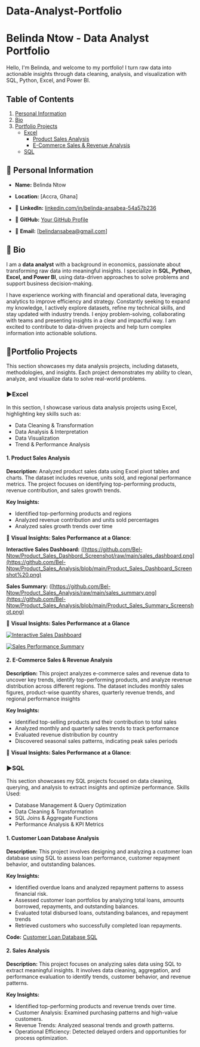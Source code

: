 # Data-Analyst-Portfolio
#  Belinda Ntow - Data Analyst Portfolio
  Hello, I'm Belinda, and welcome to my portfolio!
I turn raw data into actionable insights through data cleaning, analysis, and visualization with SQL, Python, Excel, and Power BI.

 ## Table of Contents
 1. [Personal Information](#personal-information)
 2. [Bio](#bio)
 3. [Portfolio Projects](#portfoli-projects)
    - [Excel](#excel)
      - [Product Sales Analysis](#product-sales-analysis)
      - [E-Commerce Sales & Revenue Analysis](#e-commerce-sales-&-revenue-analysis)
    - [SQL](#sql)

    


## 🔹 Personal Information  

-   **Name:** Belinda Ntow 

- **Location:** [Accra, Ghana]  

- 🔗 **LinkedIn:** [linkedin.com/in/belinda-ansabea-54a57b236](#) 

- 🔗 **GitHub:** [Your GitHub Profile](#)
  
- 📧 **Email:** [belindansabea@gmail.com]




## 🔹 Bio  

I am a **data analyst** with a background in economics, passionate about transforming raw data into meaningful insights. I specialize in **SQL, Python, Excel, and Power BI**, using data-driven approaches to solve problems and support business decision-making. 

I have experience working with financial and operational data, leveraging analytics to improve efficiency and strategy. Constantly seeking to expand my knowledge, I actively explore datasets, refine my technical skills, and stay updated with industry trends. I enjoy problem-solving, collaborating with teams and presenting insights in a clear and impactful way. I am excited to contribute to data-driven projects and help turn complex information into actionable solutions.




## 🔹Portfolio  Projects  

This section showcases my data analysis projects, including datasets, methodologies, and insights. Each project demonstrates my ability to clean, analyze, and visualize data to solve real-world problems. 

### ►**Excel**
In this section, I showcase various data analysis projects using Excel, highlighting key skills such as:
- Data Cleaning & Transformation 
- Data Analysis & Interpretation 
- Data Visualization 
- Trend & Performance Analysis 

#### 1. Product Sales Analysis  
 **Description:** Analyzed product sales data using Excel pivot tables and charts. The dataset includes revenue, units sold, and regional performance metrics. The project focuses on identifying top-performing products, revenue contribution, and sales growth trends.

 **Key Insights:**
- Identified top-performing products and regions  
- Analyzed revenue contribution and units sold percentages  
- Analyzed sales growth trends over time

📸 **Visual Insights: Sales Performance at a Glance**: 
  
**Interactive Sales Dashboard:** ([https://github.com/Bel-Ntow/Product_Sales_Dashbord_Screenshot/raw/main/sales_dashboard.png](https://github.com/Bel-Ntow/Product_Sales_Analysis/blob/main/Product_Sales_Dashboard_Screenshot%20.png)  

**Sales Summary:** ([https://github.com/Bel-Ntow/Product_Sales_Analysis/raw/main/sales_summary.png](https://github.com/Bel-Ntow/Product_Sales_Analysis/blob/main/Product_Sales_Summary_Screenshot.png)  

📸 **Visual Insights: Sales Performance at a Glance**

[![Interactive Sales Dashboard](https://github.com/Bel-Ntow/Product_Sales_Dashbord_Screenshot/raw/main/dashboard_image.png)](https://github.com/Bel-Ntow/Product_Sales_Dashbord_Screenshot/raw/main/dashboard_image.png)

[![Sales Performance Summary](https://github.com/Bel-Ntow/Repo_Name/raw/main/summary_image.png)](https://github.com/Bel-Ntow/Repo_Name/raw/main/summary_image.png)

 #### 2. E-Commerce Sales & Revenue Analysis
  **Description:** This project analyzes e-commerce sales and revenue data to uncover key trends, identify top-performing products, and analyze revenue distribution across different regions. The dataset includes monthly sales figures, product-wise quantity shares, quarterly revenue trends, and regional performance insights
 
 **Key Insights:**
  - Identified top-selling products and their contribution to total sales
  - Analyzed monthly and quarterly sales trends to track performance
  - Evaluated revenue distribution by country
  - Discovered seasonal sales patterns, indicating peak sales periods

📸 **Visual Insights: Sales Performance at a Glance**: 

### ►**SQL**
This section showcases my SQL projects focused on data cleaning, querying, and analysis to extract insights and optimize performance.
 Skills Used:
- Database Management & Query Optimization
- Data Cleaning & Transformation
- SQL Joins & Aggregate Functions
- Performance Analysis & KPI Metrics
  
#### 1.  Customer Loan Database Analysis
 **Description:** This project involves designing and analyzing a customer loan database using SQL to assess loan performance, customer repayment behavior, and outstanding balances.

  **Key Insights:**
- Identified overdue loans and analyzed repayment patterns to assess financial risk.
- Assessed customer loan portfolios by analyzing total loans, amounts borrowed, repayments, and outstanding balances.
- Evaluated total disbursed loans, outstanding balances, and repayment trends
- Retrieved customers who successfully completed loan repayments.

**Code:** [Customer Loan Database SQL](SQL_Projects/Customer%20Loan%20Database.sql)



#### 2. Sales Analysis
  **Description:** This project focuses on analyzing sales data using SQL to extract meaningful insights. It involves data cleaning, aggregation, and performance evaluation to identify trends, customer behavior, and revenue patterns.

**Key Insights:**
- Identified top-performing products and revenue trends over time.
- Customer Analysis: Examined purchasing patterns and high-value customers.
- Revenue Trends: Analyzed seasonal trends and growth patterns.
- Operational Efficiency: Detected delayed orders and opportunities for process optimization.













 
